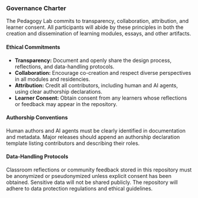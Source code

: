 ### Governance Charter

The Pedagogy Lab commits to transparency, collaboration, attribution, and learner consent. All participants will abide by these principles in both the creation and dissemination of learning modules, essays, and other artifacts.

#### Ethical Commitments

- **Transparency:** Document and openly share the design process, reflections, and data-handling protocols.  
- **Collaboration:** Encourage co-creation and respect diverse perspectives in all modules and residencies.  
- **Attribution:** Credit all contributors, including human and AI agents, using clear authorship declarations.  
- **Learner Consent:** Obtain consent from any learners whose reflections or feedback may appear in the repository.

#### Authorship Conventions

Human authors and AI agents must be clearly identified in documentation and metadata. Major releases should append an authorship declaration template listing contributors and describing their roles.

#### Data-Handling Protocols

Classroom reflections or community feedback stored in this repository must be anonymized or pseudonymized unless explicit consent has been obtained. Sensitive data will not be shared publicly. The repository will adhere to data protection regulations and ethical guidelines.
